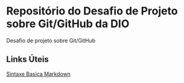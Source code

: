# Repositório do Desafio de Projeto sobre Git/GitHub da DIO

Desafio de projeto sobre Git/GitHub
## Links Úteis
[Sintaxe  Basica Markdown](https://www.markdownguide.org/basic-syntax/)
